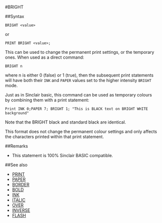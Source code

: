 #BRIGHT

##Syntax
```
BRIGHT <value>
```
or
```
PRINT BRIGHT <value>;
```
This can be used to change the permanent print settings, or the temporary ones.
When used as a direct command:

```
BRIGHT n
```
where n is either 0 (false) or 1 (true), then the subsequent print statements will have both their `INK` and `PAPER`
values set to the higher intensity `BRIGHT` mode.

Just as in Sinclair basic, this command can be used as temporary colours by combining them with a print statement:


```
Print INK 0;PAPER 7; BRIGHT 1; "This is BLACK text on BRIGHT WHITE background"
```

Note that the BRIGHT black and standard black are identical.

This format does not change the permanent colour settings and only affects the characters printed within that print statement.

##Remarks
* This statement is 100% Sinclair BASIC compatible.

##See also
* [PRINT](print.md)
* [PAPER](paper.md)
* [BORDER](border.md)
* [BOLD](bold.md)
* [INK](ink.md)
* [ITALIC](italic.md)
* [OVER](over.md)
* [INVERSE](inverse.md)
* [FLASH](flash.md)
